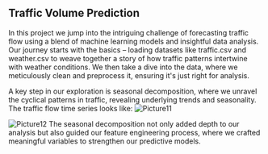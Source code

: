 ## Traffic Volume Prediction
In this project we jump into the intriguing challenge of forecasting traffic flow using a blend of machine learning models and insightful data analysis. Our journey starts with the basics – loading datasets like traffic.csv and weather.csv to weave together a story of how traffic patterns intertwine with weather conditions. We then take a dive into the data, where we meticulously clean and preprocess it, ensuring it's just right for analysis.

A key step in our exploration is seasonal decomposition, where we unravel the cyclical patterns in traffic, revealing underlying trends and seasonality. The traffic flow time series looks like:
![Picture11](https://github.com/Cheeetah97/Traffic_Volume_Prediction/assets/62606459/b8951618-17c9-489a-84da-ed0947818b0a)

![Picture12](https://github.com/Cheeetah97/Traffic_Volume_Prediction/assets/62606459/3d60f8a6-206c-4c17-801f-abb33effafc3)
The seasonal decomposition not only added depth to our analysis but also guided our feature engineering process, where we crafted meaningful variables to strengthen our predictive models.
